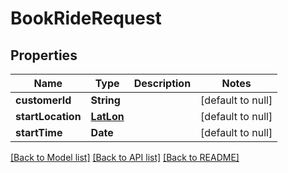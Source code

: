 # BookRideRequest
## Properties

| Name | Type | Description | Notes |
|------------ | ------------- | ------------- | -------------|
| **customerId** | **String** |  | [default to null] |
| **startLocation** | [**LatLon**](LatLon.md) |  | [default to null] |
| **startTime** | **Date** |  | [default to null] |

[[Back to Model list]](../../README.md#documentation-for-models) [[Back to API list]](../../README.md#documentation-for-api-endpoints) [[Back to README]](../../README.md)

